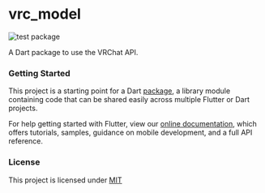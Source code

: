 # vrc_model
![test package](https://github.com/VRCM-App/vrc_model/workflows/test%20package/badge.svg?branch=master)

A Dart package to use the VRChat API.

### Getting Started

This project is a starting point for a Dart
[package](https://flutter.dev/developing-packages/),
a library module containing code that can be shared easily across
multiple Flutter or Dart projects.

For help getting started with Flutter, view our 
[online documentation](https://flutter.dev/docs), which offers tutorials, 
samples, guidance on mobile development, and a full API reference.

### License
This project is licensed under [MIT](./LICENSE)